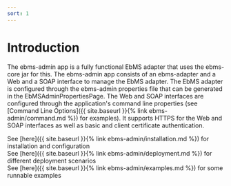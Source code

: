 ```yaml
---
sort: 1
---
```


# Introduction

The ebms-admin app is a fully functional EbMS adapter that uses the ebms-core jar for this.
The ebms-admin app consists of an ebms-adapter and a Web and a SOAP interface to manage the EbMS adapter.
The EbMS adapter is configured through the ebms-admin properties file that can be generated in the EbMSAdminPropertiesPage.
The Web and SOAP interfaces are configured through the application's command line properties (see [Command Line Options]({{ site.baseurl }}{% link ebms-admin/command.md %}) for examples).
It supports HTTPS for the Web and SOAP interfaces as well as basic and client certificate authentication.

See [here]({{ site.baseurl }}{% link ebms-admin/installation.md %}) for installation and configuration  
See [here]({{ site.baseurl }}{% link ebms-admin/deployment.md %}) for different deployment scenarios  
See [here]({{ site.baseurl }}{% link ebms-admin/examples.md %}) for some runnable examples  
